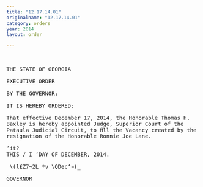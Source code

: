 ```yaml
---
title: "12.17.14.01"
originalname: "12.17.14.01"
category: orders
year: 2014
layout: order

---
```

<pre>
 

THE STATE OF GEORGIA

EXECUTIVE ORDER

BY THE GOVERNOR:

IT IS HEREBY ORDERED:

That effective December 17, 2014, the Honorable Thomas H.
Baxley is hereby appointed Judge, Superior Court of the
Pataula Judicial Circuit, to ﬁll the Vacancy created by the
resignation of the Honorable Ronnie Joe Lane.

‘it?
THIS / I ‘DAY OF DECEMBER, 2014.

 \(l£Z7~2L *v \QDec‘»(_

GOVERNOR

</pre>
